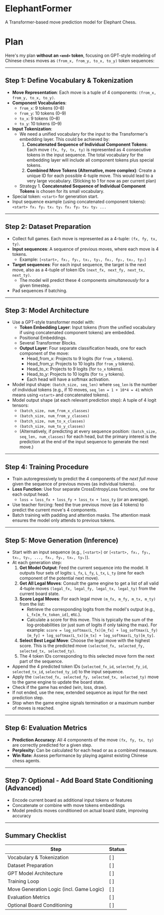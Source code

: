 # ElephantFormer
A Transformer-based move prediction model for Elephant Chess.


# Plan
Here's my plan **without an `<end>` token**, focusing on GPT-style modeling of Chinese chess moves as `(from_x, from_y, to_x, to_y)` token sequences:

---

## Step 1: Define Vocabulary & Tokenization

*   **Move Representation**: Each move is a tuple of 4 components: `(from_x, from_y, to_x, to_y)`.
*   **Component Vocabularies**:
    *   `from_x`: 9 tokens (0–8)
    *   `from_y`: 10 tokens (0–9)
    *   `to_x`: 9 tokens (0–8)
    *   `to_y`: 10 tokens (0–9)
*   **Input Tokenization**:
    *   We need a unified vocabulary for the input to the Transformer's embedding layer. This could be achieved by:
        1.  **Concatenated Sequence of Individual Component Tokens**: Each move `(fx, fy, tx, ty)` is represented as 4 consecutive tokens in the input sequence. The total vocabulary for the embedding layer will include all component tokens plus special tokens.
        2.  **Combined Move Tokens (Alternative, more complex)**: Create a unique ID for each possible 4-tuple move. This would lead to a very large vocabulary. (Sticking to 1 for now as per current plan)
      *   Strategy 1. **Concatenated Sequence of Individual Component Tokens** is chosen for its small vocabulary.
*   Special token: `<start>` for generation start.
*   Input sequence example (using concatenated component tokens): `<start> fx₁ fy₁ tx₁ ty₁ fx₂ fy₂ tx₂ ty₂ ...`

---

## Step 2: Dataset Preparation

*   Collect full games. Each move is represented as a 4-tuple: `(fx, fy, tx, ty)`.
*   **Input sequences**: A sequence of previous moves, where each move is 4 tokens.
    *   Example: `[<start>, fx₁, fy₁, tx₁, ty₁, fx₂, fy₂, tx₂, ty₂]`
*   **Target sequences**: For each input sequence, the target is the next move, also as a 4-tuple of token IDs `(next_fx, next_fy, next_tx, next_ty)`.
    *   The model will predict these 4 components *simultaneously* for a given timestep.
*   Pad sequences if batching.

---

## Step 3: Model Architecture

*   Use a GPT-style transformer model with:
    *   **Token Embedding Layer**: Input tokens (from the unified vocabulary if using concatenated component tokens) are embedded.
    *   Positional Embeddings.
    *   Several Transformer Blocks.
    *   **Output Layer**: Four separate classification heads, one for each component of the move:
        *   Head_from_x: Projects to 9 logits (for `from_x` tokens).
        *   Head_from_y: Projects to 10 logits (for `from_y` tokens).
        *   Head_to_x: Projects to 9 logits (for `to_x` tokens).
        *   Head_to_y: Projects to 10 logits (for `to_y` tokens).
        *   Each head will have a softmax activation.
*   Model input shape: `(batch_size, seq_len)` where `seq_len` is the number of individual tokens (e.g., if 10 moves, `seq_len = 1 + 10*4 = 41` which means using `<start>` and concatenated tokens).
*   Model output shape (at each relevant prediction step): A tuple of 4 logit tensors:
    *   `(batch_size, num_from_x_classes)`
    *   `(batch_size, num_from_y_classes)`
    *   `(batch_size, num_to_x_classes)`
    *   `(batch_size, num_to_y_classes)`
    *   (Alternatively, if predicting at every sequence position: `(batch_size, seq_len, num_classes)` for each head, but the primary interest is the prediction at the end of the input sequence to generate the next move.)

---

## Step 4: Training Procedure

*   Train autoregressively to predict the 4 components of the *next full move* given the sequence of previous moves (as individual tokens).
*   **Loss Function**: Use four separate CrossEntropyLoss functions, one for each output head.
    *   `loss = loss_fx + loss_fy + loss_tx + loss_ty` (or an average).
*   Use teacher forcing: feed the true previous move (as 4 tokens) to predict the current move's 4 components.
*   Batch training with padding and attention masks. The attention mask ensures the model only attends to previous tokens.

---

## Step 5: Move Generation (Inference)

*   Start with an input sequence (e.g., `[<start>]` or `[<start>, fx₁, fy₁, tx₁, ty₁, ..., fxₖ, fyₖ, txₖ, tyₖ]`).
*   At each generation step:
    1.  **Get Model Output**: Feed the current sequence into the model. It outputs four sets of logits: `L_fx`, `L_fy`, `L_tx`, `L_ty` (one for each component of the potential next move).
    2.  **Get All Legal Moves**: Consult the game engine to get a list of all valid 4-tuple moves `(legal_fx, legal_fy, legal_tx, legal_ty)` from the current board state.
    3.  **Score Legal Moves**: For each legal move `(m_fx, m_fy, m_tx, m_ty)` from the list:
        *   Retrieve the corresponding logits from the model's output (e.g., `L_fx[m_fx_token_id]`, etc.).
        *   Calculate a score for this move. This is typically the sum of the log-probabilities (or just sum of logits if only taking the max). For example: `score = log_softmax(L_fx)[m_fx] + log_softmax(L_fy)[m_fy] + log_softmax(L_tx)[m_tx] + log_softmax(L_ty)[m_ty]`.
    4.  **Select Best Legal Move**: Choose the legal move with the highest score. This is the predicted move `(selected_fx, selected_fy, selected_tx, selected_ty)`.
    5.  The 4 token IDs corresponding to this selected move form the next part of the sequence.
*   Append the 4 predicted token IDs (`selected_fx_id`, `selected_fy_id`, `selected_tx_id`, `selected_ty_id`) to the input sequence.
*   Apply the `(selected_fx, selected_fy, selected_tx, selected_ty)` move to the game engine to update the board state.
*   Check if the game has ended (win, loss, draw).
*   If not ended, use the new, extended sequence as input for the next prediction step.
*   Stop when the game engine signals termination or a maximum number of moves is reached.

---

## Step 6: Evaluation Metrics

*   **Prediction Accuracy:** All 4 components of the move `(fx, fy, tx, ty)` are correctly predicted for a given step.
*   **Perplexity:** Can be calculated for each head or as a combined measure.
*   **Win Rate:** Assess performance by playing against existing Chinese chess agents.

---

## Step 7: Optional - Add Board State Conditioning (Advanced)

* Encode current board as additional input tokens or features
* Concatenate or combine with move tokens embeddings
* Model predicts moves conditioned on actual board state, improving accuracy

---

## Summary Checklist

| Step                                     | Status |
| ---------------------------------------- | ------ |
| Vocabulary & Tokenization                | [ ]    |
| Dataset Preparation                      | [ ]    |
| GPT Model Architecture                   | [ ]    |
| Training Loop                            | [ ]    |
| Move Generation Logic (incl. Game Logic) | [ ]    |
| Evaluation Metrics                       | [ ]    |
| Optional Board Conditioning              | [ ]    |


